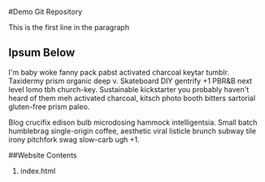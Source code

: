 #Demo Git Repository

This is the first line in the paragraph

## Ipsum Below

I'm baby woke fanny pack pabst activated charcoal keytar tumblr. 
Taxidermy prism organic deep v. Skateboard DIY gentrify +1 PBR&B 
next level lomo tbh church-key. Sustainable kickstarter you probably 
haven't heard of them meh activated charcoal, kitsch photo booth 
bitters sartorial gluten-free prism paleo.

Blog crucifix edison bulb microdosing hammock intelligentsia. 
Small batch humblebrag single-origin coffee, aesthetic viral listicle brunch subway tile irony pitchfork swag slow-carb ugh +1.


##Website Contents

1. index.html